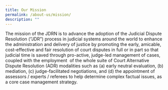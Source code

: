 ```yaml
---
title: Our Mission
permalink: /about-us/mission/
description: ""
---
```

The mission of the JDRN is to advance the adoption of the Judicial Dispute Resolution (“JDR”) process in judicial systems around the world to enhance the administration and delivery of justice by promoting the early, amicable, cost-effective and fair resolution of court disputes in full or in part so that judicial time is saved through pro-active, judge-led management of cases, coupled with the employment  of the whole suite of Court Alternative Dispute Resolution (ADR) modalities such as (a) early neutral evaluation, (b) mediation, (c) judge-facilitated negotiations, and (d) the appointment of assessors / experts / referees to help determine complex factual issues, as a core case management strategy.